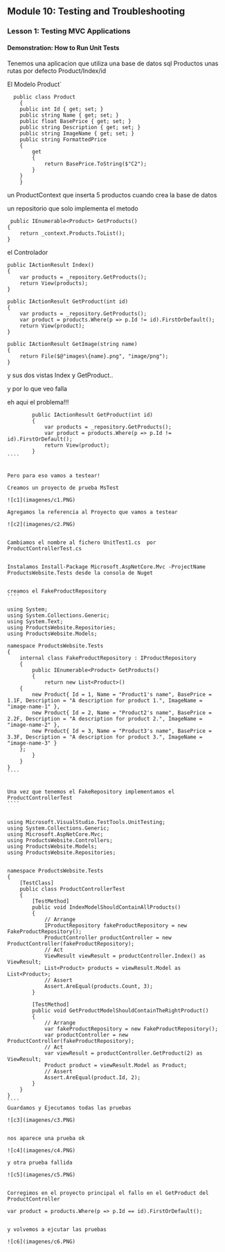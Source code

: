 ## Module 10: Testing and Troubleshooting

### Lesson 1: Testing MVC Applications

#### Demonstration: How to Run Unit Tests


Tenemos una aplicacion que utiliza una base de datos sql Productos unas rutas por defecto  Product/Index/id  

El Modelo Product`
````
  public class Product
    {
	public int Id { get; set; }
	public string Name { get; set; }
	public float BasePrice { get; set; }
	public string Description { get; set; }
	public string ImageName { get; set; }
	public string FormattedPrice
	{
		get
		{
			return BasePrice.ToString($"C2");
		}
	}
	}
````

un ProductContext que inserta 5 productos cuando crea la base de datos

un repositorio que solo implementa el metodo
````
 public IEnumerable<Product> GetProducts()
{
	return _context.Products.ToList();
}
````

el Controlador 
````
public IActionResult Index()
{
	var products = _repository.GetProducts();
	return View(products);
}

public IActionResult GetProduct(int id)
{
	var products = _repository.GetProducts();
	var product = products.Where(p => p.Id != id).FirstOrDefault();
	return View(product);
}

public IActionResult GetImage(string name)
{
	return File($@"images\{name}.png", "image/png");
}
````

y sus dos vistas Index y GetProduct..


y por lo que veo falla 

eh aqui el problema!!!
``````
        public IActionResult GetProduct(int id)
        {
            var products = _repository.GetProducts();
            var product = products.Where(p => p.Id != id).FirstOrDefault();
            return View(product);
        }
````


Pero para eso vamos a testear!

Creamos un proyecto de prueba MsTest

![c1](imagenes/c1.PNG)

Agregamos la referencia al Proyecto que vamos a testear

![c2](imagenes/c2.PNG)


Cambiamos el nombre al fichero UnitTest1.cs  por ProductControllerTest.cs


Instalamos Install-Package Microsoft.AspNetCore.Mvc -ProjectName ProductsWebsite.Tests desde la consola de Nuget  


creamos el FakeProductRepository
````

using System;
using System.Collections.Generic;
using System.Text;
using ProductsWebsite.Repositories;
using ProductsWebsite.Models;

namespace ProductsWebsite.Tests
{
    internal class FakeProductRepository : IProductRepository
    {
        public IEnumerable<Product> GetProducts()
        {
            return new List<Product>()
    {
        new Product{ Id = 1, Name = "Product1's name", BasePrice = 1.1F, Description = "A description for product 1.", ImageName = "image-name-1" },
        new Product{ Id = 2, Name = "Product2's name", BasePrice = 2.2F, Description = "A description for product 2.", ImageName = "image-name-2" },
        new Product{ Id = 3, Name = "Product3's name", BasePrice = 3.3F, Description = "A description for product 3.", ImageName = "image-name-3" }
    };
        }
    }
}
````


Una vez que tenemos el FakeRepository implementamos el ProductControllerTest
````


using Microsoft.VisualStudio.TestTools.UnitTesting;
using System.Collections.Generic;
using Microsoft.AspNetCore.Mvc;
using ProductsWebsite.Controllers;
using ProductsWebsite.Models;
using ProductsWebsite.Repositories;


namespace ProductsWebsite.Tests
{
    [TestClass]
    public class ProductControllerTest
    {
        [TestMethod]
        public void IndexModelShouldContainAllProducts()
        {
            // Arrange
            IProductRepository fakeProductRepository = new FakeProductRepository();
            ProductController productController = new ProductController(fakeProductRepository);
            // Act
            ViewResult viewResult = productController.Index() as ViewResult;
            List<Product> products = viewResult.Model as List<Product>;
            // Assert
            Assert.AreEqual(products.Count, 3);
        }

        [TestMethod]
        public void GetProductModelShouldContainTheRightProduct()
        {
            // Arrange
            var fakeProductRepository = new FakeProductRepository();
            var productController = new ProductController(fakeProductRepository);
            // Act
            var viewResult = productController.GetProduct(2) as ViewResult;
            Product product = viewResult.Model as Product;
            // Assert
            Assert.AreEqual(product.Id, 2);
        }
    }
}
````
Guardamos y Ejecutamos todas las pruebas  

![c3](imagenes/c3.PNG)  


nos aparece una prueba ok

![c4](imagenes/c4.PNG)  

y otra prueba fallida

![c5](imagenes/c5.PNG)  


Corregimos en el proyecto principal el fallo en el GetProduct del ProductController

var product = products.Where(p => p.Id == id).FirstOrDefault();


y volvemos a ejcutar las pruebas

![c6](imagenes/c6.PNG)  






		
